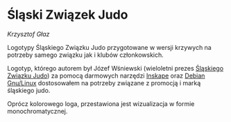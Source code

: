 # Śląski Związek Judo

*Krzysztof Głaz*

Logotypy Śląskiego Związku Judo przygotowane w wersji krzywych na potrzeby samego związku jak i klubów członkowskich.

Logotyp, którego autorem był Józef Wśniewski (wieloletni prezes [Śląskiego Związku Judo](https://szjudo.pl)) za pomocą darmowych narzędzi [Inskape](https://inkscape.org/) oraz [Debian Gnu/Linux](https://debian.org) dostosowałem na potrzeby związane z promocją i marką śląskiego judo.

Oprócz kolorowego loga, przestawiona jest wizualizacja w formie monochromatycznej.


